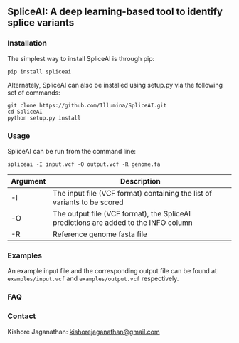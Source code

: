 ## SpliceAI: A deep learning-based tool to identify splice variants

### Installation

The simplest way to install SpliceAI is through pip:
```
pip install spliceai
```

Alternately, SpliceAI can also be installed using setup.py via the following set of commands:
```
git clone https://github.com/Illumina/SpliceAI.git
cd SpliceAI
python setup.py install
```

### Usage

SpliceAI can be run from the command line: 
```
spliceai -I input.vcf -O output.vcf -R genome.fa
```
| Argument | Description |
| -------- | ----------- |
|    -I    | The input file (VCF format) containing the list of variants to be scored |
|    -O    | The output file (VCF format), the SpliceAI predictions are added to the INFO column |
|    -R    | Reference genome fasta file |

### Examples

An example input file and the corresponding output file can be found at `examples/input.vcf` and `examples/output.vcf` respectively.

### FAQ



### Contact

Kishore Jaganathan: kishorejaganathan@gmail.com

